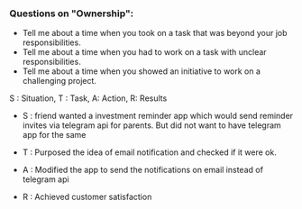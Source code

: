 ### Questions on "Ownership":

-   Tell me about a time when you took on a task that was beyond your job responsibilities.
-   Tell me about a time when you had to work on a task with unclear responsibilities.
-   Tell me about a time when you showed an initiative to work on a challenging project.

S : Situation, T : Task, A: Action, R: Results

-   S : friend wanted a investment reminder app which would send reminder invites via telegram api for parents. But did not want to have telegram app for the same
    
-   T : Purposed the idea of email notification and checked if it were ok.
    
-   A : Modified the app to send the notifications on email instead of telegram api
    
-   R : Achieved customer satisfaction
    